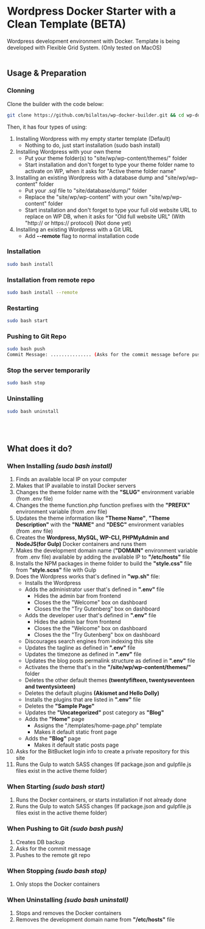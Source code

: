 # Wordpress Docker Starter with a Clean Template (BETA)
Wordpress development environment with Docker. Template is being developed with Flexible Grid System. (Only tested on MacOS)
<br><br>

## Usage & Preparation

### Clonning
Clone the builder with the code below:
```bash
git clone https://github.com/bilaltas/wp-docker-builder.git && cd wp-docker-builder
```

Then, it has four types of using:
1. Installing Wordpress with my empty starter template (Default)
	* Nothing to do, just start installation (sudo bash install)
2. Installing Wordpress with your own theme
	* Put your theme folder(s) to "site/wp/wp-content/themes/" folder
	* Start installation and don't forget to type your theme folder name to activate on WP, when it asks for "Active theme folder name"
3. Installing an existing Wordpress with a database dump and "site/wp/wp-content" folder
	* Put your .sql file to "site/database/dump/" folder
	* Replace the "site/wp/wp-content" with your own "site/wp/wp-content" folder
	* Start installation and don't forget to type your full old website URL to replace on WP DB, when it asks for "Old full website URL" (With "http:// or https:// protocol) (Not done yet)
4. Installing an existing Wordpress with a Git URL
	* Add **--remote** flag to normal installation code


### Installation
```bash
sudo bash install
```

### Installation from remote repo
```bash
sudo bash install --remote
```

### Restarting
```bash
sudo bash start
```

### Pushing to Git Repo
```bash
sudo bash push
Commit Message: ............... (Asks for the commit message before pushing)
```

### Stop the server temporarily
```bash
sudo bash stop
```

### Uninstalling
```bash
sudo bash uninstall
```
<br><br>

## What does it do?
### When Installing *(sudo bash install)*
1. Finds an available local IP on your computer
2. Makes that IP available to install Docker servers
3. Changes the theme folder name with the **"SLUG"** environment variable (from .env file)
4. Changes the theme function.php function prefixes with the **"PREFIX"** environment variable (from .env file)
5. Updates the theme information like **"Theme Name"**, **"Theme Description"** with the **"NAME"** and **"DESC"** environment variables (from .env file)
6. Creates the **Wordpress, MySQL, WP-CLI, PHPMyAdmin and NodeJS(for Gulp)** Docker containers and runs them
7. Makes the development domain name (**"DOMAIN"** environment variable from .env file) available by adding the available IP to **"/etc/hosts"** file
8. Installs the NPM packages in theme folder to build the **"style.css"** file from **"style.scss"** file with Gulp
9. Does the Wordpress works that's defined in **"wp.sh"** file:
	* Installs the Wordpress
	* Adds the administrator user that's defined in **".env"** file
		* Hides the admin bar from frontend
		* Closes the the "Welcome" box on dashboard
		* Closes the the "Try Gutenberg" box on dashboard
	* Adds the developer user that's defined in **".env"** file
		* Hides the admin bar from frontend
		* Closes the the "Welcome" box on dashboard
		* Closes the the "Try Gutenberg" box on dashboard
	* Discourages search engines from indexing this site
	* Updates the tagline as defined in **".env"** file
	* Updates the timezone as defined in **".env"** file
	* Updates the blog posts permalink structure as defined in **".env"** file
	* Activates the theme that's in the **"/site/wp/wp-content/themes/"** folder
	* Deletes the other default themes **(twentyfifteen, twentyseventeen and twentysixteen)**
	* Deletes the default plugins **(Akismet and Hello Dolly)**
	* Installs the plugins that are listed in **".env"** file
	* Deletes the **"Sample Page"**
	* Updates the **"Uncategorized"** post category as **"Blog"**
	* Adds the **"Home"** page
		* Assigns the "/templates/home-page.php" template
		* Makes it default static front page
	* Adds the **"Blog"** page
		* Makes it default static posts page
10. Asks for the BitBucket login info to create a private repository for this site
11. Runs the Gulp to watch SASS changes (If package.json and gulpfile.js files exist in the active theme folder)


### When Starting *(sudo bash start)*
1. Runs the Docker containers, or starts installation if not already done
2. Runs the Gulp to watch SASS changes (If package.json and gulpfile.js files exist in the active theme folder)


### When Pushing to Git *(sudo bash push)*
1. Creates DB backup
2. Asks for the commit message
3. Pushes to the remote git repo


### When Stopping *(sudo bash stop)*
1. Only stops the Docker containers


### When Uninstalling *(sudo bash uninstall)*
1. Stops and removes the Docker containers
2. Removes the development domain name from **"/etc/hosts"** file